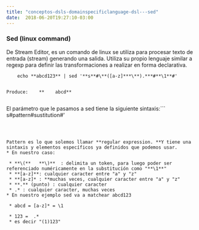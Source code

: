 ```yaml
---
title: "conceptos-dsls-domainspecificlanguage-dsl---sed"
date:  2018-06-20T19:27:10-03:00
---
```



### Sed (linux command)
De Stream Editor, es un comando de linux se utiliza para procesar texto de entrada (stream) generando una salida. Utiliza su propio lenguaje similar a regexp para definir las transformaciones a realizar en forma declarativa.

```
    echo **abcd123** | sed '**s**#\**([a-z]***\**).***#**\1**#'


Produce:    **    abcd**


```



El parámetro que le pasamos a sed tiene la siguiente sintaxis:```
                 s#pattern#sustitution#'
```



Pattern es lo que solemos llamar **regular expression. **Y tiene una sintaxis y elementos específicos ya definidos que podemos usar.
* En nuestro caso:

 * **\(**   **\)**  : delimita un token, para luego poder ser referenciado numéricamente en la substitución como "**\1**"
 * **[a-z]**: cualquier caracter entre "a" y "z"
 * **[a-z]* : **muchas veces, cualquier caracter entre "a" y "z"
 * **.** (punto) : cualquier caracter
 * .* : cualquier caracter, muchas veces
* En nuestro ejemplo sed va a matchear abcd123

 * abcd = [a-z]* = \1

 * 123 =  .*
 * es decir "(1)123"